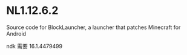 # NL1.12.6.2

Source code for BlockLauncher, a launcher that patches Minecraft for Android

ndk 需要 16.1.4479499




